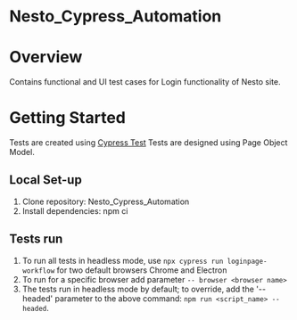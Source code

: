 # Nesto_Cypress_Automation

# Overview
Contains functional and UI test cases for Login functionality of Nesto site.

# Getting Started
Tests are created using [Cypress Test](https://www.cypress.io/) 
Tests are designed using Page Object Model.

## Local Set-up
1. Clone repository: Nesto_Cypress_Automation
2. Install dependencies: npm ci

## Tests run
1. To run all tests in headless mode, use `npx cypress run loginpage-workflow` for two default browsers Chrome and Electron
2. To run for a specific browser add parameter `-- browser <browser name>`
4. The tests run in headless mode by default; to override, add the '--headed' parameter to the above command: `npm run <script_name> --headed`.